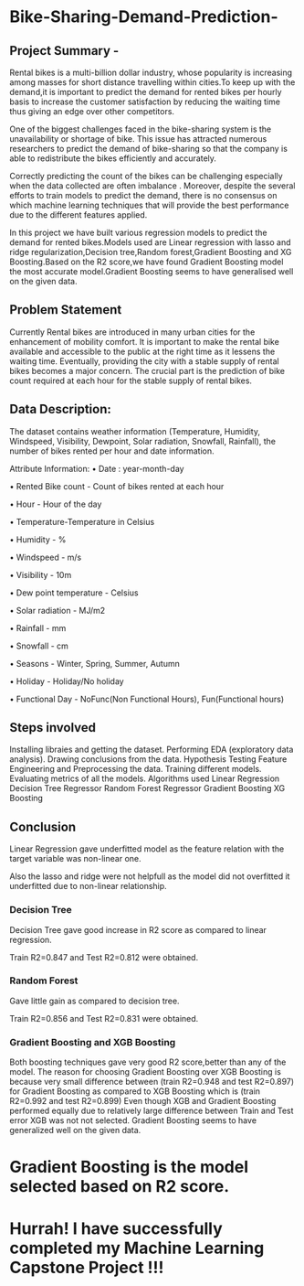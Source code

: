 # Bike-Sharing-Demand-Prediction-
## Project Summary -
Rental bikes is a multi-billion dollar industry, whose popularity is increasing among masses for short distance travelling within cities.To keep up with the demand,it is important to predict the demand for rented bikes per hourly basis to increase the customer satisfaction by reducing the waiting time thus giving an edge over other competitors.

One of the biggest challenges faced in the bike-sharing system is the unavailability or shortage of bike. This issue has attracted numerous researchers to predict the demand of bike-sharing so that the company is able to redistribute the bikes efficiently and accurately.

Correctly predicting the count of the bikes can be challenging especially when the data collected are often imbalance . Moreover, despite the several efforts to train models to predict the demand, there is no consensus on which machine learning techniques that will provide the best performance due to the different features applied.

In this project we have built various regression models to predict the demand for rented bikes.Models used are Linear regression with lasso and ridge regularization,Decision tree,Random forest,Gradient Boosting and XG Boosting.Based on the R2 score,we have found Gradient Boosting model the most accurate model.Gradient Boosting seems to have generalised well on the given data.
## Problem Statement
Currently Rental bikes are introduced in many urban cities for the enhancement of mobility comfort. It is important to make the rental bike available and accessible to the public at the right time as it lessens the waiting time. Eventually, providing the city with a stable supply of rental bikes becomes a major concern. The crucial part is the prediction of bike count required at each hour for the stable supply of rental bikes.

## Data Description:
The dataset contains weather information (Temperature, Humidity, Windspeed, Visibility, Dewpoint, Solar radiation, Snowfall, Rainfall), the number of bikes rented per hour and date information.

Attribute Information:
• Date : year-month-day

• Rented Bike count - Count of bikes rented at each hour

• Hour - Hour of the day

• Temperature-Temperature in Celsius

• Humidity - %

• Windspeed - m/s

• Visibility - 10m

• Dew point temperature - Celsius

• Solar radiation - MJ/m2

• Rainfall - mm

• Snowfall - cm

• Seasons - Winter, Spring, Summer, Autumn

• Holiday - Holiday/No holiday

• Functional Day - NoFunc(Non Functional Hours), Fun(Functional hours)

## Steps involved
Installing libraies and getting the dataset.
Performing EDA (exploratory data analysis).
Drawing conclusions from the data.
Hypothesis Testing
Feature Engineering and Preprocessing the data.
Training different models.
Evaluating metrics of all the models.
Algorithms used
Linear Regression
Decision Tree Regressor
Random Forest Regressor
Gradient Boosting
XG Boosting
## Conclusion

Linear Regression gave underfitted model as the feature relation with the target variable was non-linear one.

Also the lasso and ridge were not helpfull as the model did not overfitted it underfitted due to non-linear relationship.

### Decision Tree

Decision Tree gave good increase in R2 score as compared to linear regression.

Train R2=0.847 and Test R2=0.812 were obtained.

### Random Forest

Gave little gain as compared to decision tree.

Train R2=0.856 and Test R2=0.831 were obtained.

### Gradient Boosting and XGB Boosting

Both boosting techniques gave very good R2 score,better than any of the model.
The reason for choosing Gradient Boosting over XGB Boosting is because very small difference between (train R2=0.948 and test R2=0.897) for Gradient Boosting as compared to XGB Boosting which is (train R2=0.992 and test R2=0.899)
Even though XGB and Gradient Boosting performed equally due to relatively large difference between Train and Test error XGB was not not selected.
Gradient Boosting seems to have generalized well on the given data.
# Gradient Boosting is the model selected based on R2 score.

# Hurrah! I have successfully completed my Machine Learning Capstone Project !!!

